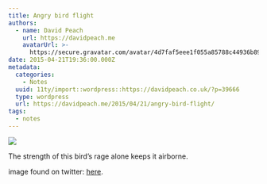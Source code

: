 ```yaml
---
title: Angry bird flight
authors:
  - name: David Peach
    url: https://davidpeach.me
    avatarUrl: >-
      https://secure.gravatar.com/avatar/4d7faf5eee1f055a85788c44936b8995eaab6dfb004e7854ec747ccb272e91ee?s=96&d=mm&r=g
date: 2015-04-21T19:36:00.000Z
metadata:
  categories:
    - Notes
  uuid: 11ty/import::wordpress::https://davidpeach.co.uk/?p=39666
  type: wordpress
  url: https://davidpeach.me/2015/04/21/angry-bird-flight/
tags:
  - notes
---
```

[![](/assets/Angry-bird-flight-UWYQMc92cSi6.jpeg)](/assets/Angry-bird-flight-UWYQMc92cSi6.jpeg)

The strength of this bird’s rage alone keeps it airborne.

image found on twitter: [here](https://twitter.com/Paul2eD/status/580757901377048577).
